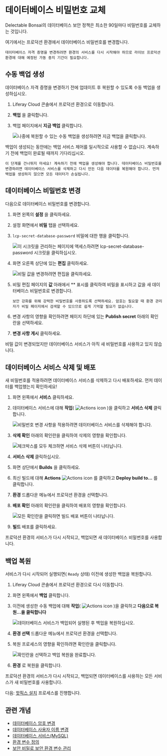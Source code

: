 # 데이터베이스 비밀번호 교체

Delectable Bonsai의 데이터베이스 보안 정책은 최소한 90일마다 비밀번호를 교체하는 것입니다.

여기에서는 프로덕션 환경에서 데이터베이스 비밀번호를 변경합니다.

```{important}
데이터베이스 자격 증명을 변경하려면 환경의 서비스를 다시 시작해야 하므로 라이브 프로덕션 환경에 대해 예정된 가동 중지 기간이 필요합니다.
```

## 수동 백업 생성

데이터베이스 자격 증명을 변경하기 전에 업데이트 후 복원할 수 있도록 수동 백업을 생성하십시오.

1. Liferay Cloud 콘솔에서 프로덕션 환경으로 이동합니다.

1. **백업** 을 클릭합니다.

1. 백업 페이지에서 **지금 백업** 클릭합니다.

   ![나중에 복원할 수 있는 수동 백업을 생성하려면 지금 백업을 클릭합니다.](./rotating-your-database-password/images/01.png)

백업이 생성되는 동안에는 백업 서비스 제어를 일시적으로 사용할 수 없습니다. 계속하기 전에 백업이 완료될 때까지 기다리십시오.

```{warning}
이 단계를 건너뛰지 마세요! 계속하기 전에 백업을 생성해야 합니다. 데이터베이스 비밀번호를 변경하려면 데이터베이스 서비스를 삭제하고 다시 만든 다음 데이터를 복원해야 합니다. 먼저 백업을 생성하지 않으면 모든 데이터가 손실됩니다. 
```

## 데이터베이스 비밀번호 변경

다음으로 데이터베이스 비밀번호를 변경합니다.

1. 화면 왼쪽의 **설정** 을 클릭하세요.

1. 설정 화면에서 **비밀** 탭을 선택하세요.

1. `lcp-secret-database-password` 비밀에 대한 행을 클릭합니다.

   ![이 시크릿을 관리하는 페이지에 액세스하려면 lcp-secret-database-password 시크릿을 클릭하십시오.](./rotating-your-database-password/images/02.png)

1. 화면 오른쪽 상단에 있는 **편집** 클릭하세요.

   ![비밀 값을 변경하려면 편집을 클릭하세요.](./rotating-your-database-password/images/03.png)

1. 비밀 편집 페이지의 **값** 아래에서 ** 표시를 클릭하여 비밀을 표시하고 값을 새 데이터베이스 비밀번호로 변경합니다.

   ```{tip}
   보안 강화를 위해 강력한 비밀번호를 사용하도록 선택하세요. 암호는 필요할 때 환경 관리자가 비밀 페이지에서 검색할 수 있으므로 쉽게 기억할 필요가 없습니다.
   ```

1. 변경 사항의 영향을 확인하려면 페이지 하단에 있는 **Publish secret** 아래의 확인란을 선택하세요.

1. **변경 사항 게시** 클릭하세요.

비밀 값이 변경되었지만 데이터베이스 서비스가 아직 새 비밀번호를 사용하고 있지 않습니다.

## 데이터베이스 서비스 삭제 및 배포

새 비밀번호를 적용하려면 데이터베이스 서비스를 삭제하고 다시 배포하세요. 먼저 데이터를 백업했는지 확인하세요!

1. 화면 왼쪽에서 **서비스** 클릭하세요.

1. 데이터베이스 서비스에 대해 **작업**( ![Actions icon](../../images/icon-actions.png) )을 클릭하고 **서비스 삭제** 클릭합니다.

   ![비밀번호 변경 사항을 적용하려면 데이터베이스 서비스를 삭제해야 합니다.](./rotating-your-database-password/images/04.png)

1. **삭제 확인** 아래의 확인란을 클릭하여 삭제의 영향을 확인합니다.

   ![체크박스를 모두 체크하면 서비스 삭제 버튼이 나타납니다.](./rotating-your-database-password/images/05.png)

1. **서비스 삭제** 클릭하십시오.

1. 화면 상단에서 **Builds** 을 클릭하세요.

1. 최신 빌드에 대해 **Actions** ![Actions icon](../../images/icon-actions.png) 를 클릭하고 **Deploy build to...** 를 클릭합니다.

1. **환경** 드롭다운 메뉴에서 프로덕션 환경을 선택합니다.

1. **배포 확인** 아래의 확인란을 클릭하여 배포의 영향을 확인합니다.

   ![모든 확인란을 클릭하면 빌드 배포 버튼이 나타납니다.](./rotating-your-database-password/images/06.png)

1. **빌드** 배포를 클릭하세요.

프로덕션 환경의 서비스가 다시 시작되고, 백업되면 새 데이터베이스 비밀번호를 사용합니다.

## 백업 복원

서비스가 다시 시작되어 실행되면( `Ready` 상태) 이전에 생성한 백업을 복원합니다.

1. Liferay Cloud 콘솔에서 프로덕션 환경으로 다시 이동합니다.

1. 화면 왼쪽에서 **백업** 클릭합니다.

1. 이전에 생성한 수동 백업에 대해 **작업**( ![Actions icon](../../images/icon-actions.png) )을 클릭하고 **다음으로 복원...을 클릭합니다**

   ![데이터베이스 서비스가 백업되어 실행된 후 백업을 복원하십시오.](./rotating-your-database-password/images/07.png)

1. **환경 선택** 드롭다운 메뉴에서 프로덕션 환경을 선택합니다.

1. 복원 프로세스의 영향을 확인하려면 확인란을 클릭합니다.

   ![확인란을 선택하고 백업 복원을 완료합니다.](./rotating-your-database-password/images/08.png)

1. **환경** 로 복원을 클릭합니다.

프로덕션 환경의 서비스가 다시 시작되고, 백업되면 데이터베이스를 사용하는 모든 서비스가 새 비밀번호를 사용합니다.

다음: [핫픽스 설치](./installing-a-hotfix.md) 프로세스를 진행합니다.

## 관련 개념

* [데이터베이스 암호 변경](https://learn.liferay.com/web/guest/w/liferay-cloud/platform-services/database-service/changing-your-database-password)
* [데이터베이스 사용자 이름 변경](https://learn.liferay.com/web/guest/w/liferay-cloud/platform-services/database-service/changing-your-database-username)
* [데이터베이스 서비스(MySQL)](https://learn.liferay.com/web/guest/w/liferay-cloud/platform-services/database-service/database-service)
* [환경 변수 정의](https://learn.liferay.com/w/liferay-cloud/reference/defining-environment-variables)
* [보안 비밀로 보안 환경 변수 관리](https://learn.liferay.com/w/liferay-cloud//tuning-security-settings/managing-secure-environment-variables-with-secrets)
